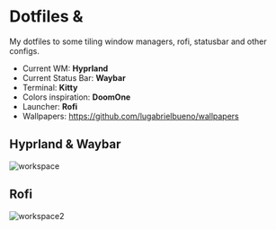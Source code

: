 # Dotfiles &
My dotfiles to some tiling window managers, rofi, statusbar and other configs.
- Current WM: **Hyprland**
- Current Status Bar: **Waybar**
- Terminal: **Kitty**
- Colors inspiration: **DoomOne**  
- Launcher: **Rofi**
- Wallpapers: https://github.com/lugabrielbueno/wallpapers

## Hyprland & Waybar
![workspace](https://github.com/user-attachments/assets/f4741274-2384-48fb-ac17-8e6b5f958ec7)

## Rofi
![workspace2](https://github.com/user-attachments/assets/ce6ac01b-75d3-4cf9-8bf4-622ac5e71b6d)
